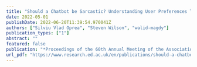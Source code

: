 ```yaml
---
title: "Should a Chatbot be Sarcastic? Understanding User Preferences Towards Sarcasm Generation"
date: 2022-05-01
publishDate: 2022-06-20T11:39:54.970041Z
authors: ["Silviu Vlad Oprea", "Steven Wilson", "walid-magdy"]
publication_types: ["1"]
abstract: ""
featured: false
publication: "*Proceedings of the 60th Annual Meeting of the Association for Computational Linguistics (Volume 1: Long Papers): Proceedings of the Conference, Vol. 1 (Long Papers)*"
url_pdf: "https://www.research.ed.ac.uk/en/publications/should-a-chatbot-be-sarcastic-understanding-user-preferences-towa"
---
```


